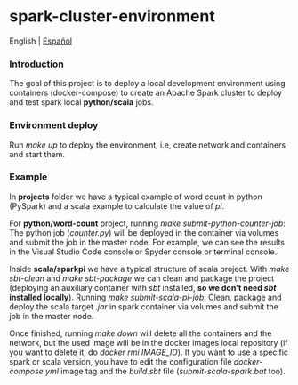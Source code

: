 # spark-cluster-environment

English | [Español](./README-es.md)

### Introduction
The goal of this project is to deploy a local development environment using containers (docker-compose) to create an Apache Spark cluster to deploy and test spark local **python/scala** jobs.

### Environment deploy
Run *make up* to deploy the environment, i.e, create network and containers and start them. 

### Example
In **projects** folder we have a typical example of word count in python (PySpark) and a scala example to calculate the value of *pi*. 

For **python/word-count** project, running *make submit-python-counter-job*: The python job (*counter.py*) will be deployed in the container via volumes and submit the job in the master node. For example, we can see the results in the Visual Studio Code console or Spyder console or terminal console.

Inside **scala/sparkpi** we have a typical structure of scala project. With *make sbt-clean* and *make sbt-package* we can clean and package the project (deploying an auxiliary container with *sbt* installed, **so we don't need *sbt* installed locally**). Running *make submit-scala-pi-job*: Clean, package and deploy the scala target *.jar* in spark container via volumes and submit the job in the master node.

Once finished, running *make down* will delete all the containers and the network, but the used image will be in the docker images local repository (if you want to delete it, do *docker rmi IMAGE_ID*). If you want to use a specific spark or scala version, you have to edit the configuration file *docker-compose.yml* image tag and the *build.sbt* file (*submit-scala-spark.bat* too).

